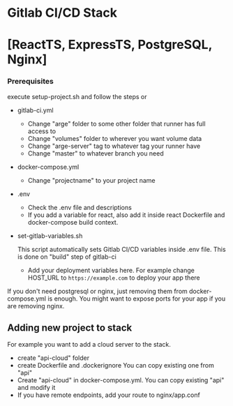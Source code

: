 # Gitlab CI/CD Stack

# [ReactTS, ExpressTS, PostgreSQL, Nginx]

### Prerequisites

execute setup-project.sh and follow the steps or

- gitlab-ci.yml
    - Change "arge" folder to some other folder that runner has full access to
    - Change "volumes" folder to wherever you want volume data
    - Change "arge-server" tag to whatever tag your runner have
    - Change "master" to whatever branch you need
- docker-compose.yml
    - Change "projectname" to your project name
- .env
    - Check the .env file and descriptions
    - If you add a variable for react, also add it inside react Dockerfile and docker-compose build context.
- set-gitlab-variables.sh

  This script automatically sets Gitlab CI/CD variables inside .env file. This is done on "build" step of gitlab-ci
    - Add your deployment variables here. For example change HOST_URL to `https://example.com` to deploy your app there

If you don't need postgresql or nginx, just removing them from docker-compose.yml is enough. You might want to expose
ports for your app if you are removing nginx.

## Adding new project to stack

For example you want to add a cloud server to the stack.

- create "api-cloud" folder
- create Dockerfile and .dockerignore You can copy existing one from "api"
- Create "api-cloud" in docker-compose.yml. You can copy existing "api" and modify it
- If you have remote endpoints, add your route to nginx/app.conf

